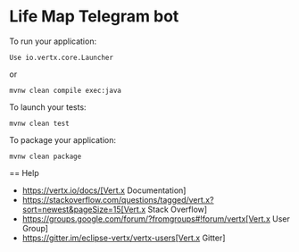 # Life Map Telegram bot

To run your application:

```
Use io.vertx.core.Launcher
```

or
```
mvnw clean compile exec:java
```

To launch your tests:
```
mvnw clean test
```

To package your application:
```
mvnw clean package
```


== Help

* https://vertx.io/docs/[Vert.x Documentation]
* https://stackoverflow.com/questions/tagged/vert.x?sort=newest&pageSize=15[Vert.x Stack Overflow]
* https://groups.google.com/forum/?fromgroups#!forum/vertx[Vert.x User Group]
* https://gitter.im/eclipse-vertx/vertx-users[Vert.x Gitter]

